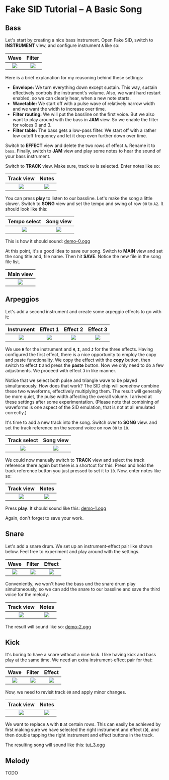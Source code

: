 # Fake SID Tutorial – A Basic Song

## Bass

Let's start by creating a nice bass instrument.
Open Fake SID, switch to **INSTRUMENT** view,
and configure instrument **`A`** like so:

Wave|Filter
:-:|:-:
<img src="bass-wave.png">|<img src="bass-filter.png">

Here is a brief explanation for my reasoning behind these settings:

+ **Envelope:**
We turn everything down except sustain.
This way, sustain effectively controls the instrument's volume.
Also, we want hard restart enabled, so we can clearly hear,
when a new note starts.
+ **Wavetable:**
We start off with a pulse wave of relatively narrow width
and we want the width to increase over time.
+ **Filter routing:**
We will put the bassline on the first voice.
But we also want to play around with the bass in **JAM** view.
So we enable the filter for voices 0 and 3.
+ **Filter table:**
The bass gets a low-pass filter. We start off with a rather low cutoff frequency and let it drop even further down over time.

Switch to **EFFECT** view
and delete the two rows of effect **`A`**. Rename it to `bass`.
Finally, switch to **JAM** view and play some notes to hear the sound of your bass instrument.

Switch to **TRACK** view.
Make sure, track `00` is selected.
Enter notes like so:

Track view|Notes
:-:|:-:
<img src="bass-track.png">|<img src="bass-notes.png">

You can press **play** to listen to our bassline.
Let's make the song a little slower.
Switch to **SONG** view and set the tempo and swing of row `00` to
`A2`.
It should look like this:

Tempo select|Song view
:-:|:-:
<img src="tempo-select.png">|<img src="song1.png">

This is how it should sound:
[demo-0.ogg](https://raw.githubusercontent.com/2bt/fakesid/master/docs/tut-01/demo-0.ogg)

At this point, it's a good idea to save our song.
Switch to **MAIN** view and
set the song title and, file name.
Then hit **SAVE**.
Notice the new file in the song file list.

Main view|
:-:|
<img src="save.png">|


## Arpeggios

Let's add a second instrument and create some arpeggio effects to go with it:

Instrument|Effect 1|Effect 2|Effect 3
:-:|:-:|:-:|:-:
<img src="arp-instr.png">|<img src="arp1-effect.png">|<img src="arp2-effect.png">|<img src="arp3-effect.png">

We use **`H`** for the instrument and **`H`**, **`I`**, and **`J`** for the three effects.
Having configured the first effect,
there is a nice opportunity to employ the copy and paste functionality.
We copy the effect with the **copy** button,
then switch to effect **`I`** and press the **paste** button.
Now we only need to do a few adjustments.
We proceed with effect **`J`** in like manner.

Notice that we select both pulse and triangle wave to be played simultaneously.
How does that work?
The SID chip will *somehow* combine these two waveforms, effectively multiplying them.
The result will generally be more quiet,
the pulse width affecting the overall volume.
I arrived at these settings after some experimentation.
(Please note that combining of waveforms is one aspect of the SID emulation, that is not at all emulated correctly.)

It's time to add a new track into the song.
Switch over to **SONG** view.
and set the track reference on the second voice on row `00` to `10`.

Track select|Song view
:-:|:-:
<img src="track-select.png">|<img src="song2.png">

We could now manually switch to **TRACK** view and select the track reference there again
but there is a shortcut for this:
Press and hold the track reference button you just pressed to set it to `10`.
Now, enter notes like so:

Track view|Notes
:-:|:-:
<img src="arp-track.png">|<img src="arp-notes.png">

Press **play**. It should sound like this:
[demo-1.ogg](https://raw.githubusercontent.com/2bt/fakesid/master/docs/tut-01/demo-1.ogg)

Again, don't forget to save your work.


## Snare

Let's add a snare drum.
We set up an instrument-effect pair like shown below.
Feel free to experiment and play around with the settings.

Wave|Filter|Effect
:-:|:-:|:-:
<img src="snare-wave.png">|<img src="snare-filter.png">|<img src="snare-effect.png">

Conveniently, we won't have the bass und the snare drum play simultaneously,
so we can add the snare to our bassline
and save the third voice for the melody.

Track view|Notes
:-:|:-:
<img src="snare-track.png">|<img src="snare-notes.png">

The result will sound like so:
[demo-2.ogg](https://raw.githubusercontent.com/2bt/fakesid/master/docs/tut-01/demo-2.ogg)


## Kick

It's boring to have a snare without a nice kick.
I like having kick and bass play at the same time.
We need an extra instrument-effect pair for that:

Wave|Filter|Effect
:-:|:-:|:-:
<img src="kick-wave.png">|<img src="kick-filter.png">|<img src="kick-effect.png">

Now, we need to revisit track `00` and apply minor changes.

Track view|Notes
:-:|:-:
<img src="kick-track.png">|<img src="kick-notes.png">

We want to replace **`A`** with **`D`** at certain rows.
This can easily be achieved by first making sure
we have selected the right instrument and effect (**`D`**),
and then double tapping the right instrument and effect buttons in the track.

The resulting song will sound like this:
[tut_3.ogg](https://raw.githubusercontent.com/2bt/fakesid/master/docs/tut-01/tut_3.ogg)


## Melody

TODO